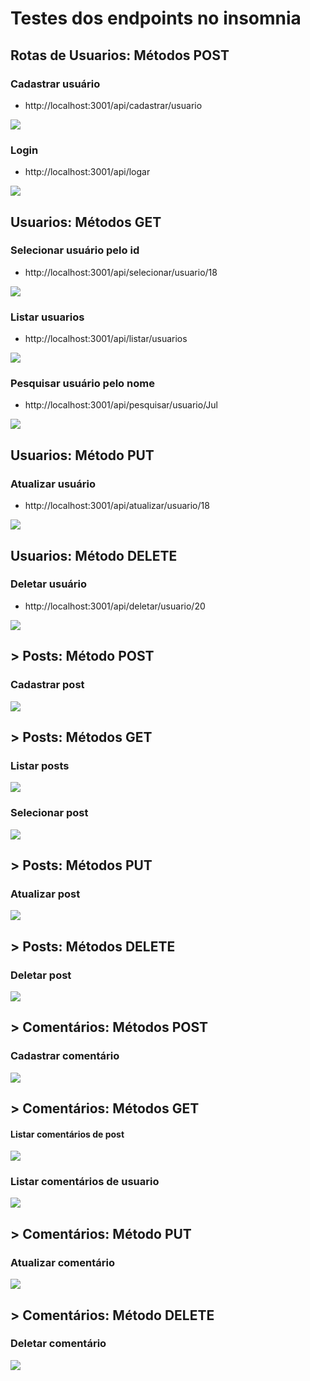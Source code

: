 # Testes dos endpoints no insomnia

## Rotas de Usuarios: Métodos POST
### Cadastrar usuário
- http://localhost:3001/api/cadastrar/usuario

<img src="./assets/cadastrar_usuario.png">

### Login

- http://localhost:3001/api/logar

<img src="./assets/login.png">

## <b>Usuarios:</b> Métodos GET
### Selecionar usuário pelo id

- http://localhost:3001/api/selecionar/usuario/18

<img src="./assets/usario_id.png">

### Listar usuarios

- http://localhost:3001/api/listar/usuarios

<img src="./assets/listar_usuarios.png">

### Pesquisar usuário pelo nome

- http://localhost:3001/api/pesquisar/usuario/Jul

<img src="./assets/usuario_nome.png">

## <b>Usuarios:</b> Método PUT
### Atualizar usuário

- http://localhost:3001/api/atualizar/usuario/18

<img src="./assets/atualizar_usuario.png">

## <b>Usuarios:</b> Método DELETE
### Deletar usuário

- http://localhost:3001/api/deletar/usuario/20

<img src="./assets/deletar usuario.png">

## > <b>Posts:</b> Método POST
### Cadastrar post

<img src="./assets/cadastrar_post.png">

## > <b>Posts:</b> Métodos GET
### Listar posts

<img src="./assets/listar_posts.png">

### Selecionar post

<img src="./assets/selecionar_post.png">

## > <b>Posts:</b> Métodos PUT
### Atualizar post

<img src="./assets/deletar_post.png">

## > <b>Posts:</b> Métodos DELETE
### Deletar post

<img src="./assets/deletar_post_id.png">

## > <b>Comentários:</b> Métodos POST
### Cadastrar comentário

<img src="./assets/cadastrar_comm.png">

## > <b>Comentários:</b> Métodos GET
#### Listar comentários de post

<img src="./assets/listar_comm_posts.png">

### Listar comentários de usuario

<img src="./assets/listar_comm_usuarui.png">

## > <b>Comentários:</b> Método PUT
### Atualizar comentário

<img src="./assets/atualizar_comm.png">

## > <b>Comentários:</b> Método DELETE
### Deletar comentário

<img src="./assets/deletar_comm.png">